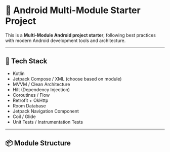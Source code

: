 # 📱 Android Multi-Module Starter Project

This is a  **Multi-Module Android project starter**, following best practices with modern Android development tools and architecture.

---

## 🚀 Tech Stack

- Kotlin
- Jetpack Compose / XML (choose based on module)
- MVVM / Clean Architecture
- Hilt (Dependency Injection)
- Coroutines / Flow
- Retrofit + OkHttp
- Room Database
- Jetpack Navigation Component
- Coil / Glide
- Unit Tests / Instrumentation Tests

---

## 📦 Module Structure


